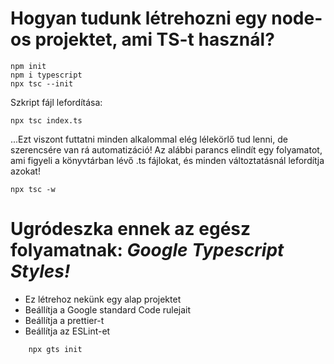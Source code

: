 # Hogyan tudunk létrehozni egy node-os projektet, ami TS-t használ?

```shell
npm init
npm i typescript
npx tsc --init 
```

Szkript fájl lefordítása:
```shell
npx tsc index.ts
```
...Ezt viszont futtatni minden alkalommal elég lélekörlő tud lenni, de szerencsére van rá automatizáció!
Az alábbi parancs elindít egy folyamatot, ami figyeli a könyvtárban lévő .ts fájlokat, és minden változtatásnál lefordítja azokat!
```shell
npx tsc -w 
```

# Ugródeszka ennek az egész folyamatnak: *Google Typescript Styles!*
- Ez létrehoz nekünk egy alap projektet
- Beállítja a Google standard Code rulejait
- Beállítja a prettier-t
- Beállítja az ESLint-et

```shell
    npx gts init
```
